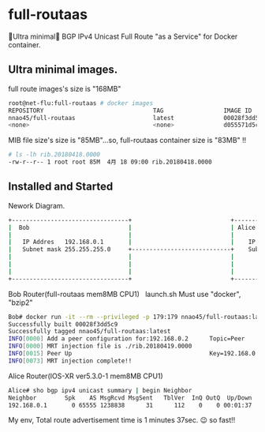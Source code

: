 # full-routaas
🐣Ultra minimal🐣 BGP IPv4 Unicast Full Route "as a Service" for Docker container.

## Ultra minimal images.

full route images's size is "168MB"
```bash
root@net-flu:full-routaas # docker images
REPOSITORY                               TAG                 IMAGE ID            CREATED             SIZE
nnao45/full-routaas                      latest              00028f3dd5c9        10 minutes ago      168MB
<none>                                   <none>              d055571d5c0f        10 minutes ago      793MB
```

MIB file size's size is "85MB"...so, full-routaas container size is "83MB" !!
```bash
# ls -lh rib.20180418.0000
-rw-r--r-- 1 root root 85M  4月 18 09:00 rib.20180418.0000
```

## Installed and Started

Nework Diagram.
```bash
+---------------------------------+                            +---------------------------------+
|  Bob                            |                            | Alice                           |
|                                 |                            |                                 |
|   IP Addres   192.168.0.1       |                            |    IP Addres   192.168.0.2      |
|   Subnet mask 255.255.255.0     +----------------------------+    Subnet mask 255.255.255.0    |
|                                 |                            |                                 |
|                                 |                            |                                 |
|                                 |                            |                                 |
+---------------------------------+                            +---------------------------------+
```

Bob Router(full-routaas mem8MB CPU1)  
launch.sh Must use "docker", "bzip2"
```bash
Bob# docker run -it --rm --privileged -p 179:179 nnao45/full-routaas:latest
Successfully built 00028f3dd5c9
Successfully tagged nnao45/full-routaas:latest
INFO[0000] Add a peer configuration for:192.168.0.2      Topic=Peer
INFO[0000] MRT injection file is ./rib.20180419.0000    
INFO[0015] Peer Up                                       Key=192.168.0.2 State=BGP_FSM_OPENCONFIRM Topic=Peer
INFO[0073] MRT injection complete!! 
```

Alice Router(IOS-XR ver5.3.0-1 mem8MB CPU1)
```bash
Alice# sho bgp ipv4 unicast summary | begin Neighbor
Neighbor        Spk    AS MsgRcvd MsgSent   TblVer  InQ OutQ  Up/Down  St/PfxRcd
192.168.0.1       0 65555 1238838      31      112    0    0 00:01:37     696234
```

My env, Total route advertisement time is 1 minutes 37sec. 😉 so fast!!
